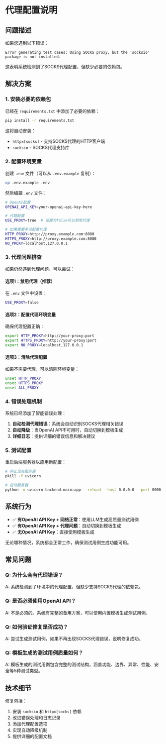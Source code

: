 # 代理配置说明

## 问题描述

如果您遇到以下错误：
```
Error generating test cases: Using SOCKS proxy, but the 'socksio' package is not installed.
```

这表明系统检测到了SOCKS代理配置，但缺少必要的依赖包。

## 解决方案

### 1. 安装必要的依赖包

已经在 `requirements.txt` 中添加了必要的依赖：

```bash
pip install -r requirements.txt
```

这将自动安装：
- `httpx[socks]` - 支持SOCKS代理的HTTP客户端
- `socksio` - SOCKS代理支持库

### 2. 配置环境变量

创建 `.env` 文件（可以从 `.env.example` 复制）：

```bash
cp .env.example .env
```

然后编辑 `.env` 文件：

```bash
# OpenAI配置
OPENAI_API_KEY=your-openai-api-key-here

# 代理配置
USE_PROXY=true  # 设置为false可以禁用代理

# 如果需要手动配置代理
HTTP_PROXY=http://proxy.example.com:8080
HTTPS_PROXY=http://proxy.example.com:8080
NO_PROXY=localhost,127.0.0.1
```

### 3. 代理问题排查

如果仍然遇到代理问题，可以尝试：

#### 选项1：禁用代理（推荐）
在 `.env` 文件中设置：
```bash
USE_PROXY=false
```

#### 选项2：配置代理环境变量
确保代理配置正确：
```bash
export HTTP_PROXY=http://your-proxy:port
export HTTPS_PROXY=http://your-proxy:port
export NO_PROXY=localhost,127.0.0.1
```

#### 选项3：清除代理配置
如果不需要代理，可以清除环境变量：
```bash
unset HTTP_PROXY
unset HTTPS_PROXY
unset ALL_PROXY
```

### 4. 错误处理机制

系统已经添加了智能错误处理：

1. **自动检测代理错误**：系统会自动识别SOCKS代理相关错误
2. **自动降级**：当OpenAI API不可用时，自动切换到模板生成
3. **详细日志**：提供详细的错误信息和解决建议

### 5. 测试配置

重启后端服务器以应用新配置：

```bash
# 停止现有服务器
pkill -f uvicorn

# 启动服务器
python -m uvicorn backend.main:app --reload --host 0.0.0.0 --port 8000
```

## 系统行为

- ✅ **有OpenAI API Key + 网络正常**：使用LLM生成高质量测试用例
- ✅ **有OpenAI API Key + 代理问题**：自动切换到模板生成
- ✅ **无OpenAI API Key**：直接使用模板生成

无论哪种情况，系统都会正常工作，确保测试用例生成功能可用。

## 常见问题

### Q: 为什么会有代理错误？
A: 系统检测到了环境中的代理配置，但缺少支持SOCKS代理的依赖包。

### Q: 是否必须使用OpenAI API？
A: 不是必须的。系统有完整的备用方案，可以使用内置模板生成测试用例。

### Q: 如何验证修复是否成功？
A: 尝试生成测试用例，如果不再出现SOCKS代理错误，说明修复成功。

### Q: 模板生成的测试用例质量如何？
A: 模板生成的测试用例包含完整的测试结构，涵盖功能、边界、异常、性能、安全等5种测试类型。

## 技术细节

修复包括：
1. 安装 `socksio` 和 `httpx[socks]` 依赖
2. 改进错误处理和日志记录
3. 添加代理配置选项
4. 实现自动降级机制
5. 提供详细的配置文档